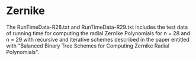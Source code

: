 # Zernike
The RunTimeData-R28.txt and RunTimeData-R29.txt includes the test data of running time for computing the radial Zernike Polynomials for n = 28 and n = 29 with recursive and iterative schemes described in the paper entitled with "Balanced Binary Tree Schemes for Computing Zernike Radial Polynomials".
